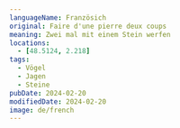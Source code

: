 ```yaml
---
languageName: Französich
original: Faire d'une pierre deux coups
meaning: Zwei mal mit einem Stein werfen
locations:
  - [48.5124, 2.218]
tags:
  - Vögel
  - Jagen
  - Steine
pubDate: 2024-02-20
modifiedDate: 2024-02-20
image: de/french
---
```

